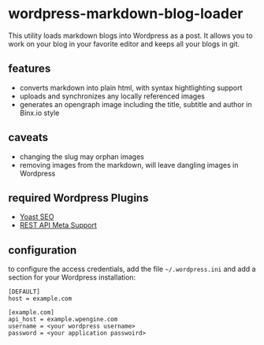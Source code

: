 # wordpress-markdown-blog-loader
This utility loads markdown blogs into Wordpress as a post. It allows you to work on your blog
in your favorite editor and keeps all your blogs in git.

## features
- converts markdown into plain html, with syntax hightlighting support
- uploads and synchronizes any locally referenced images
- generates an opengraph image including the title, subtitle and author in Binx.io style

## caveats
- changing the slug may orphan images
- removing images from the markdown, will leave dangling images in Wordpress

## required Wordpress Plugins
- [Yoast SEO](https://wordpress.org/plugins/wordpress-seo/)
- [REST API Meta Support](https://wordpress.org/plugins/rest-api-meta-support/)

## configuration
to configure the access credentials, add the file `~/.wordpress.ini` and add a section
for your Wordpress installation:

```
[DEFAULT]
host = example.com

[example.com]
api_host = example.wpengine.com
username = <your wordpress username>
password = <your application passwoird>
```
